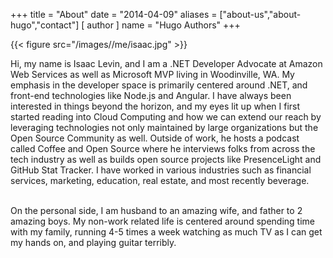 +++
title = "About"
date = "2014-04-09"
aliases = ["about-us","about-hugo","contact"]
[ author ]
  name = "Hugo Authors"
+++


{{< figure src="/images//me/isaac.jpg" >}}
<br />

Hi, my name is Isaac Levin, and I am a .NET Developer Advocate at Amazon Web Services as well as Microsoft MVP living in Woodinville, WA. My emphasis in the developer space is primarily centered around .NET, and front-end technologies like Node.js and Angular. I have always been interested in things beyond the horizon, and my eyes lit up when I first started reading into Cloud Computing and how we can extend our reach by leveraging technologies not only maintained by large organizations but the Open Source Community as well. Outside of work, he hosts a podcast called Coffee and Open Source where he interviews folks from across the tech industry as well as builds open source projects like PresenceLight and GitHub Stat Tracker. I have worked in various industries such as financial services, marketing, education, real estate, and most recently beverage.
<br />
<br />

On the personal side, I am husband to an amazing wife, and father to 2 amazing boys. My non-work related life is centered around spending time with my family, running 4-5 times a week watching as much TV as I can get my hands on, and playing guitar terribly.
